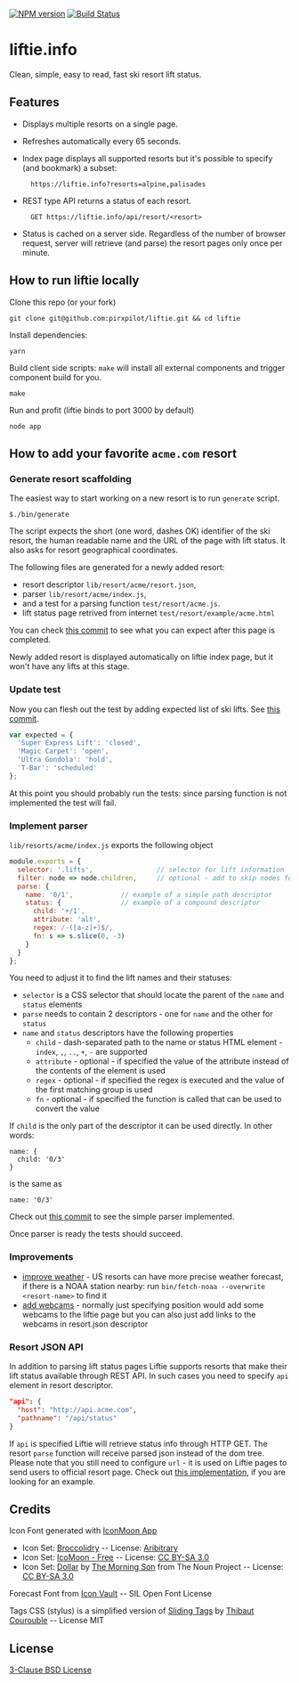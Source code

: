 [![NPM version][npm-image]][npm-url]
[![Build Status][build-image]][build-url]

# liftie.info

Clean, simple, easy to read, fast ski resort lift status.

## Features

- Displays multiple resorts on a single page.
- Refreshes automatically every 65 seconds.
- Index page displays all supported resorts but it's possible to specify (and bookmark) a subset:

        https://liftie.info?resorts=alpine,palisades

- REST type API returns a status of each resort.

        GET https://liftie.info/api/resort/<resort>

- Status is cached on a server side. Regardless of the number of browser request, server will
retrieve (and parse) the resort pages only once per minute.

## How to run liftie locally

Clone this repo (or your fork)

    git clone git@github.com:pirxpilot/liftie.git && cd liftie

Install dependencies:

    yarn

Build client side scripts: `make` will install all external components and trigger component build for you.

    make

Run and profit (liftie binds to port 3000 by default)

    node app

## How to add your favorite  ```acme.com``` resort

### Generate resort scaffolding

The easiest way to start working on a new resort is to run `generate` script.

    $./bin/generate

The script expects the short (one word, dashes OK) identifier of the ski resort, the human readable name and
the URL of the page with lift status. It also asks for resort geographical coordinates.

The following files are generated for a newly added resort:

- resort descriptor `lib/resort/acme/resort.json`,
- parser `lib/resort/acme/index.js`,
- and a test for a parsing function `test/resort/acme.js`.
- lift status page retrived from internet `test/resort/example/acme.html` 

You can check [this commit][commit-scaffold] to see what you can expect after this page is completed.

Newly added resort is displayed automatically on liftie index page, but it won't have any lifts at this stage.

### Update test

Now you can flesh out the test by adding expected list of ski lifts. See [this commit][commit-test].

```javascript
var expected = {
  'Super Express Lift': 'closed',
  'Magic Carpet': 'open',
  'Ultra Gondola': 'hold',
  'T-Bar': 'scheduled'
};

```

At this point you should probably run the tests: since parsing function is not implemented the test
will fail.

### Implement parser

`lib/resorts/acme/index.js` exports the following object


```javascript
module.exports = {
  selector: '.lifts',                // selector for lift information
  filter: node => node.children,     // optional - add to skip nodes for which filter returns false
  parse: {
    name: '0/1',            // example of a simple path descriptor
    status: {               // example of a compound descriptor
      child: '+/1',
      attribute: 'alt',
      regex: /-([a-z]+)$/,
      fn: s => s.slice(0, -3)
    }
  }
};
```

You need to adjust it to find the lift names and their statuses:
- `selector` is a CSS selector that should locate the parent of the `name` and `status` elements
- `parse` needs to contain 2 descriptors - one for `name` and the other for `status`
- `name` and `status` descriptors have the following properties
  - `child` - dash-separated path to the name or status HTML element - `index`, `,`, `..`, `+`, `-` are supported
  - `attribute` - optional - if specified the value of the attribute instead of the contents of the element is used
  - `regex` - optional - if specified the regex is executed and the value of the first matching group is used
  - `fn` - optional - if specified the function is called that can be used to convert the value

If `child` is the only part of the descriptor it can be used directly. In other words:

```
name: {
  child: '0/3'
}
```

is the same as

```
name: '0/3'
```

Check out [this commit][commit-parse] to see the simple parser implemented.

Once parser is ready the tests should succeed.

### Improvements

- [improve weather][commit-noaa] - US resorts can have more precise weather forecast,
if there is a NOAA station nearby: run `bin/fetch-noaa --overwrite <resort-name>` to find it
- [add webcams][commit-webcams] - normally just specifying position would add some webcams
to the liftie page but you can also just add links to the webcams in resort.json descriptor

### Resort JSON API

In addition to parsing lift status pages Liftie supports resorts that make their lift status
available through REST API. In such cases you need to specify `api` element in resort descriptor.

```json
"api": {
  "host": "http://api.acme.com",
  "pathname": "/api/status"
}
```

If `api` is specified Liftie will retrieve status info through HTTP GET. The resort `parse` function
will receive parsed json instead of the dom tree. Please note that you still need to configure `url` -
it is used on Liftie pages to send users to official resort page. Check out [this implementation](https://github.com/pirxpilot/liftie/blob/master/lib/resorts/pats-peak/index.js), if you are looking for an example.

## Credits

Icon Font generated with [IconMoon App](http://icomoon.io)

- Icon Set: [Broccolidry][1] -- License: [Aribitrary][2]
- Icon Set: [IcoMoon - Free][3] -- License: [CC BY-SA 3.0][4]
- Icon Set: [Dollar][5] by [The Morning Son][6] from The Noun Project -- License: [CC BY-SA 3.0][4]

Forecast Font from [Icon Vault][9] -- SIL Open Font License

Tags CSS (stylus) is a simplified version of [Sliding Tags][7] by [Thibaut Courouble][8] -- License MIT

## License

[3-Clause BSD License][BSD-3-Clause]

[BSD-3-Clause]: https://opensource.org/licenses/BSD-3-Clause

[1]: http://dribbble.com/shots/587469-Free-16px-Broccolidryiconsaniconsetitisfullof-icons
[2]: http://licence.visualidiot.com
[3]: http://keyamoon.com/icomoon
[4]: http://creativecommons.org/licenses/by-sa/3.0
[5]: http://thenounproject.com/noun/dollar/#icon-No6883
[6]: http://thenounproject.com/The%20Morning%20Son
[7]: http://www.webinterfacelab.com/snippets/sliding-tags
[8]: http://thibaut.me
[9]: http://forecastfont.iconvau.lt

[commit-scaffold]: https://github.com/pirxpilot/liftie/commit/fe6185890b18d7496ce7090e0f63af1ae824257c
[commit-test]: https://github.com/pirxpilot/liftie/commit/6d2b62823e8a19abd022facf0b18c9d4b755e85f
[commit-parse]: https://github.com/pirxpilot/liftie/commit/8a2baede3d536193b61d787f0333bb53de89efe6
[commit-noaa]: https://github.com/pirxpilot/liftie/commit/da1756d86ce9506a73e2cd274919e54a6f4bcfbf
[commit-webcams]: https://github.com/pirxpilot/liftie/commit/de0951ef963732cea7858d7fd8db07f6ac8592ec

[npm-image]: https://img.shields.io/npm/v/liftie.svg
[npm-url]: http://badge.fury.io/js/liftie

[build-image]: https://img.shields.io/travis/pirxpilot/liftie.svg
[build-url]: http://travis-ci.org/pirxpilot/liftie
